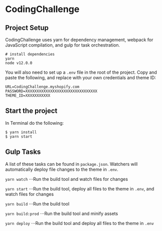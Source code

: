 # CodingChallenge

## Project Setup

CodingChallenge uses yarn for dependency management, webpack for JavaScript compilation, and gulp for task orchestration.

```
# install dependencies
yarn 
node v12.0.0
```

You will also need to set up a `.env` file in the root of the project. Copy and paste the following, and replace with your own credentials and theme ID:

```
URL=CodingChallenge.myshopify.com
PASSWORD=XXXXXXXXXXXXXXXXXXXXXXXXXXXXXXXX
THEME_ID=XXXXXXXXXXX
```

## Start the project

In Terminal do the following:

```
$ yarn install
$ yarn start
```

## Gulp Tasks

A list of these tasks can be found in `package.json`. Watchers will automatically deploy file changes to the theme in `.env`.

`yarn watch`
⋅⋅⋅Run the build tool and watch files for changes

`yarn start`
⋅⋅⋅Run the build tool, deploy all files to the theme in `.env`, and watch files for changes

`yarn build`
⋅⋅⋅Run the build tool

`yarn build:prod`
⋅⋅⋅Run the build tool and minify assets

`yarn deploy`
⋅⋅⋅Run the build tool and deploy all files to the theme in `.env`

